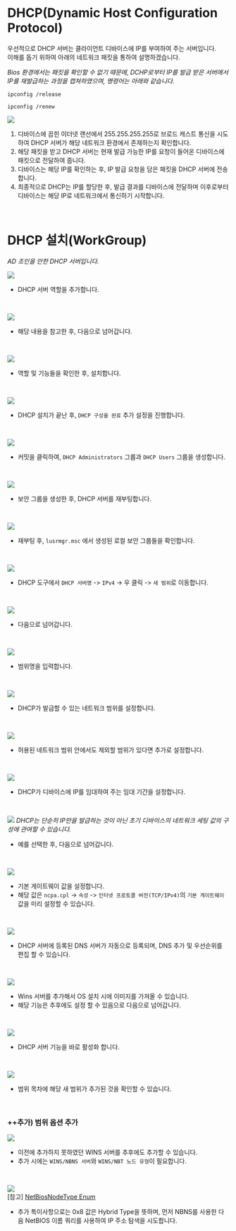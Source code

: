 # DHCP(Dynamic Host Configuration Protocol)

우선적으로 DHCP 서버는 클라이언트 디바이스에 IP를 부여하여 주는 서버입니다.  
이해를 돕기 위하여 아래의 네트워크 패킷을 통하여 설명하겠습니다.

_Bios 환경에서는 패킷을 확인할 수 없기 때문에, DCHP로부터 IP를 발급 받은 서버에서 IP를 재발급하는 과정을 캡쳐하였으며, 명령어는 아래와 같습니다._
```
ipconfig /release

ipconfig /renew
```


![](./MD_Images/10_00001.jpg)

1. 디바이스에 꼽힌 이더넷 랜선에서 255.255.255.255로 브로드 캐스트 통신을 시도하여 DHCP 서버가 해당 네트워크 환경에서 존재하는지 확인합니다.
2. 해당 패킷을 받고 DHCP 서버는 현재 발급 가능한 IP를 요청이 들어온 디바이스에 패킷으로 전달하여 줍니다.
3. 디바이스는 해당 IP를 확인하는 후, IP 발급 요청을 담은 패킷을 DHCP 서버에 전송합니다.
4. 최종적으로 DHCP는 IP를 할당한 후, 발급 결과를 디바이스에 전달하며 이후로부터 디바이스는 해당 IP로 네트워크에서 통신하기 시작합니다.

</br>

# DHCP 설치(WorkGroup)
_AD 조인을 안한 DHCP 서버입니다._

![](./MD_Images/10_01001.jpg)
* DHCP 서버 역할을 추가합니다.

</br>

![](./MD_Images/10_01002.jpg)
* 해당 내용을 참고한 후, 다음으로 넘어갑니다.

</br>

![](./MD_Images/10_01003.jpg)
* 역할 및 기능들을 확인한 후, 설치합니다.

</br>

![](./MD_Images/10_01004.jpg)
* DHCP 설치가 끝난 후, `DHCP 구성을 완료` 추가 설정을 진행합니다.

</br>

![](./MD_Images/10_01005.jpg)
* 커밋을 클릭하여, `DHCP Administrators` 그룹과 `DHCP Users` 그룹을 생성합니다.

</br>

![](./MD_Images/10_01006.jpg)
* 보안 그룹을 생성한 후, DHCP 서버를 재부팅합니다.

</br>

![](./MD_Images/10_01007.jpg)
* 재부팅 후, `lusrmgr.msc` 에서 생성된 로컬 보안 그룹들을 확인합니다.

</br>

![](./MD_Images/10_01008.jpg)
* DHCP 도구에서 `DHCP 서버명` -> `IPv4` -> 우 클릭 -> `새 범위`로 이동합니다.

</br>

![](./MD_Images/10_01009.jpg)
* 다음으로 넘어갑니다.

</br>

![](./MD_Images/10_01010.jpg)
* 범위명을 입력합니다.

</br>

![](./MD_Images/10_01011.jpg)
* DHCP가 발급할 수 있는 네트워크 범위를 설정합니다.

</br>

![](./MD_Images/10_01012.jpg)
* 허용된 네트워크 범위 안에서도 제외할 범위가 있다면 추가로 설정합니다.

</br>

![](./MD_Images/10_01013.jpg)
* DHCP가 디바이스에 IP를 임대하여 주는 임대 기간을 설정합니다.

</br>

![](./MD_Images/10_01014.jpg)
_DHCP는 단순히 IP만을 발급하는 것이 아닌 초기 디바이스의 네트워크 세팅 값의 구성에 관여할 수 있습니다._
* 예를 선택한 후, 다음으로 넘어갑니다.

</br>

![](./MD_Images/10_01015.jpg)
* 기본 게이트웨이 값을 설정합니다.
* 해당 값은 `ncpa.cpl` -> `속성` -> `인터넷 프로토콜 버전(TCP/IPv4)`의 `기본 게이트웨이` 값을 미리 설정할 수 있습니다.

</br>

![](./MD_Images/10_01016.jpg)
* DHCP 서버에 등록된 DNS 서버가 자동으로 등록되며, DNS 추가 및 우선순위를 편집 할 수 있습니다.

</br>

![](./MD_Images/10_01017.jpg)
* Wins 서버를 추가해서 OS 설치 시에 이미지를 가져올 수 있습니다.
* 해당 기능은 추후에도 설정 할 수 있음으로 다음으로 넘어갑니다.

</br>

![](./MD_Images/10_01018.jpg)
* DHCP 서버 기능을 바로 활성화 합니다.

</br>

![](./MD_Images/10_01019.jpg)
* 범위 목차에 해당 새 범위가 추가된 것을 확인할 수 있습니다.

</br>

### ++추가) 범위 옵션 추가

![](./MD_Images/10_01020.jpg)
* 이전에 추가하지 못하였던 WINS 서버를 추후에도 추가할 수 있습니다.
* 추가 시에는 `WINS/NBNS 서버`와 `WINS/NBT 노드 유형`이 필요합니다.

</br>

![](./MD_Images/10_01021.jpg)  
[참고] [NetBiosNodeType Enum](https://learn.microsoft.com/en-us/dotnet/api/system.net.networkinformation.netbiosnodetype?view=net-9.0)

* 추가 특이사항으로는 0x8 값은 Hybrid Type을 뜻하며, 먼저 NBNS를 사용한 다음 NetBIOS 이름 쿼리를 사용하여 IP 주소 탐색을 시도합니다.

</br>